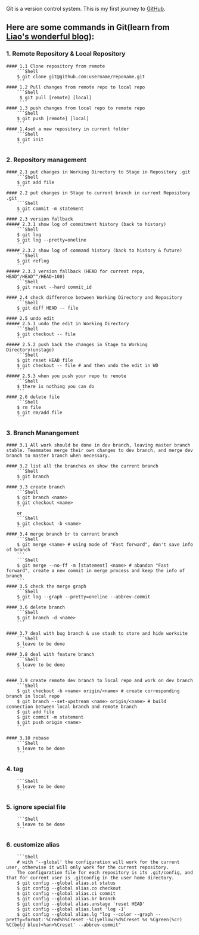 Git is a version control system.
This is my first journey to [GitHub](https://github.com).
## Here are some commands in Git(learn from [Liao's wonderful blog](https://www.liaoxuefeng.com/wiki/0013739516305929606dd18361248578c67b8067c8c017b000)):

### 1. Remote Repository & Local Repository
    #### 1.1 Clone repository from remote
        ```Shell
        $ git clone git@github.com:username/reponame.git
        ```
    #### 1.2 Pull changes from remote repo to local repo
        ```Shell
         $ git pull [remote] [local]
         ```
    #### 1.3 push changes from local repo to remote repo
        ```Shell
        $ git push [remote] [local]
        ```
    #### 1.4set a new repository in current folder
        ```Shell
        $ git init
        ```

### 2. Repository management
    #### 2.1 put changes in Working Directory to Stage in Repository .git
        ```Shell
        $ git add file
        ```
    #### 2.2 put changes in Stage to current branch in current Repository .git
        ```Shell
        $ git commit -m statement
        ```
    #### 2.3 version fallback
    ##### 2.3.1 show log of commitment history (back to history)
        ```Shell
        $ git log
        $ git log --pretty=oneline
        ```
    ##### 2.3.2 show log of command history (back to history & future)
        ```Shell
        $ git reflog
        ```
    ##### 2.3.3 version fallback (HEAD for current repo, HEAD^/HEAD^^/HEAD~100)
        ```Shell
        $ git reset --hard commit_id
        ```
    #### 2.4 check difference between Working Directory and Repository
        ```Shell
        $ git diff HEAD -- file
        ```
    #### 2.5 undo edit
    ##### 2.5.1 undo the edit in Working Directory
        ```Shell
        $ git checkout -- file
        ```
    ##### 2.5.2 push back the changes in Stage to Working Directory(unstage)
        ```Shell
        $ git reset HEAD file
        $ git checkout -- file # and then undo the edit in WD
        ```
    ##### 2.5.3 when you push your repo to remote
        ```Shell
        $ there is nothing you can do
        ```
    #### 2.6 delete file
        ```Shell
        $ rm file
        $ git rm/add file
        ```

### 3. Branch Manangement 
    #### 3.1 All work should be done in dev branch, leaving master branch stable. Teammates merge their own changes to dev branch, and merge dev branch to master branch when necessary.

    #### 3.2 list all the branches on show the current branch
        ```Shell
        $ git branch
        ```
    #### 3.3 create branch
        ```Shell
        $ git branch <name>
        $ git checkout <name>
        ```
        or
        ```Shell
        $ git checkout -b <name>
        ```
    #### 3.4 merge branch br to current branch
        ```Shell
        $ git merge <name> # using mode of "Fast forward", don't save info of branch
        ```
        ```Shell
        $ git merge --no-ff -m [statement] <name> # abandon "Fast forward", create a new commit in merge process and keep the info of branch
        ```
    #### 3.5 check the merge graph
        ```Shell
        $ git log --graph --pretty=oneline --abbrev-commit
        ```
    #### 3.6 delete branch
        ```Shell
        $ git branch -d <name>
        ```

    #### 3.7 deal with bug branch & use stash to store and hide worksite
        ```Shell
        $ leave to be done
        ```
    #### 3.8 deal with feature branch
        ```Shell
        $ leave to be done
        ```

    #### 3.9 create remote dev branch to local repo and work on dev branch
        ```Shell
        $ git checkout -b <name> origin/<name> # create corresponding branch in local repo
        $ git branch --set-upstream <name> origin/<name> # build connection between local branch and remote branch
        $ git add file
        $ git commit -m statement
        $ git push origin <name>
        ```

    #### 3.10 rebase
        ```Shell
        $ leave to be done
        ```

### 4. tag
        ```Shell
        $ leave to be done
        ```

### 5. ignore special file
        ```Shell
        $ leave to be done
        ```

### 6. customize alias
        
        ```Shell
        # with '--global' the configuration will work for the current user, otherwise it will only work for the current repository.
        The configuration file for each repository is its .git/config, and that for current user is .gitconfig in the user home directory.
        $ git config --global alias.st status
        $ git config --global alias.co checkout
        $ git config --global alias.ci commit
        $ git config --global alias.br branch
        $ git config --global alias.unstage 'reset HEAD'
        $ git config --global alias.last 'log -1'
        $ git config --global alias.lg "log --color --graph --pretty=format:'%Cred%h%Creset -%C(yellow)%d%Creset %s %Cgreen(%cr) %C(bold blue)<%an>%Creset' --abbrev-commit"
        ```